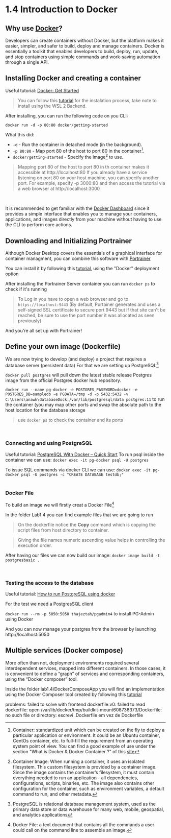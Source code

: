 # 1.4 Introduction to Docker 

## Why use [Docker](https://www.docker.com)?
Developers can create containers without Docker, but the platform makes it easier, simpler, and safer to build, deploy and manage containers. Docker is essentially a toolkit that enables developers to build, deploy, run, update, and stop containers using simple commands and work-saving automation through a single API.


## Installing Docker and creating a container

Useful tutorial: [Docker: Get Started](https://docs.docker.com/get-started/)

> You can follow this [tutorial](https://docs.docker.com/desktop/install/windows-install/) for the instalation process, take note to install using the WSL 2 Backend.

After installing, you can run the following code on you CLI:

```docker run -d -p 80:80 docker/getting-started```

What this did: 
- ```-d``` - Run the container in detached mode (in the background).
- ```-p 80:80``` - Map port 80 of the host to port 80 in the container[^1].
- ```docker/getting-started``` - Specify the image[^2] to use.

[^1]: Container: standardized unit which can be created on the fly to deploy a particular application or environment. It could be an Ubuntu container, CentOs container, etc. to full-fill the requirement from an operating system point of view. You can find a good example of use under the section "What is Docker & Docker Container ?" of this [site](https://www.edureka.co/blog/what-is-docker-container)

[^2]: Container Image: When running a container, it uses an isolated filesystem. This custom filesystem is provided by a container image. Since the image contains the container’s filesystem, it must contain everything needed to run an application - all dependencies, configurations, scripts, binaries, etc. The image also contains other configuration for the container, such as environment variables, a default command to run, and other metadata.

> Mapping port 80 of the host to port 80 in th container makes it accessible at http://localhost:80
> If you already have a service listening on port 80 on your host machine, you can specify another port. 
> For example, specify -p 3000:80 and then access the tutorial via a web browser at http://localhost:3000
 
<br>

It is recommended to get familiar with the <ins>Docker Dashboard</ins> since it provides a simple interface that enables you to manage your containers, applications, and images directly from your machine without having to use the CLI to perform core actions.

## Downloading and Initializing Portrainer

Although Docker Desktop covers the essentials of a graphical interface for container managment, you can combine this software with [Portrainer](https://www.portainer.io)

You can install it by following this [tutorial](https://docs.portainer.io/start/intro), using the "Docker" deployment option

After installing the Portrainer Server container you can run ```docker ps``` to check if it's running

> To Log in you have to open a web browser and go to ```https://localhost:9443``` (By default, Portainer generates and uses a self-signed SSL certificate to secure port 9443 but if that site can't be reached, be sure to use the port number it was allocated as seen previously)

And you're all set up with Portrainer!


## Define your own image (Dockerfile)

We are now trying to develop (and deploy) a project that requires a database server (persistent data)
For that we are setting up PostgreSQL[^3]
<br>

 ```docker pull postgres``` will pull down the latest stable release Postgres image from the official Postgres docker hub repository.

[^3]: PostgreSQL is relational database management system, used as the primary data store or data warehouse for many web, mobile, geospatial, and analytics applications

```docker run --name pg-docker -e POSTGRES_PASSWORD=docker -e POSTGRES_DB=sampledb -e PGDATA=/tmp -d -p 5432:5432 -v C:\Users\anawk\databaseDock:/var/lib/postgresql/data postgres:11``` to run the container (you may map other ports and swap the absolute path to the host location for the database storage

> use ```docker ps``` to check the container and its ports
<br>

### Connecting and using PostgreSQL

Useful tutorial: [PostgreSQL With Docker – Quick Start](https://dzone.com/articles/postgresql-with-docker-quick-start)
To run psql inside the container we can use: ```docker exec -it pg-docker psql -U postgres```

To issue SQL commands via docker CLI we can use: ```docker exec -it pg-docker psql -U postgres -c "CREATE DATABASE testdb;"```
<br>
<br>

### Docker File 

To build an image we will firstly creat a Docker File[^4]

[^4]: Docker File: a text document that contains all the commands a user could call on the command line to assemble an image.

In the folder Lab1.4 you can find example files that we are going to run

> On the dockerfile notice the **Copy** command which is copying the script files from host directory to container.

> Giving the file names numeric ascending value helps in controlling the execution order.

After having our files we can now build our image:
```docker image build -t postgresbasic .```

<br>

### Testing the access to the database

Useful tutorial: [How to run PostgreSQL using docker](https://dev.to/shree_j/how-to-install-and-run-psql-using-docker-41j2)

For the test we need a PostgresSQL client

```docker run --rm -p 5050:5050 thajeztah/pgadmin4``` to install PG-Admin using Docker

And you can now manage your postgres from the browser by launching http://localhost:5050 


## Multiple services (Docker compose)

More often than not, deployment environments required several interdependent services, mapped
into different containers. In those cases, it is convenient to define a “graph” of services and
corresponding containers, using the “Docker composer” tool.

Inside the folder lab1.4/DockerComposeApp you will find an implementation using the Docker Composer tool created by following this [tutorial](https://docs.docker.com/compose/gettingstarted/)

problems:
failed to solve with frontend dockerfile.v0: failed to read dockerfile: open /var/lib/docker/tmp/buildkit-mount608736373/Dockerfile: no such 
file or directory:  escrevi .Dockerfile em vez de Dockerfile

